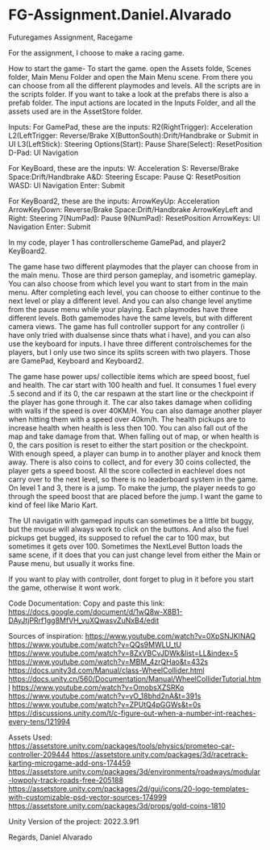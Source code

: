 # FG-Assignment.Daniel.Alvarado
Futuregames Assignment, Racegame

For the assignment, I choose to make a racing game. 

How to start the game- To start the game. open the Assets folde, Scenes folder, Main Menu Folder and open the Main Menu scene. From there you can choose from all the different playmodes and levels. All the scripts are in the scripts folder. If you want to take a look at the prefabs there is also a prefab folder. The input actions are located in the Inputs Folder, and all the assets used are in the AssetStore folder. 

Inputs:
For GamePad, these are the inputs: 
R2(RightTrigger): Acceleration
L2(LeftTrigger: Reverse/Brake
X(ButtonSouth):Drift/Handbrake or Submit in UI
L3(LeftStick): Steering
Options(Start): Pause
Share(Select): ResetPosition
D-Pad: UI Navigation

For KeyBoard, these are the inputs: 
W: Acceleration
S: Reverse/Brake
Space:Drift/Handbrake
A&D: Steering
Escape: Pause
Q: ResetPosition
WASD: UI Navigation
Enter: Submit

For KeyBoard2, these are the inputs: 
ArrowKeyUp: Acceleration
ArrowKeyDown: Reverse/Brake
Space:Drift/Handbrake
ArrowKeyLeft and Right: Steering
7(NumPad): Pause
9(NumPad): ResetPosition
ArrowKeys: UI Navigation
Enter: Submit

In my code, player 1 has controllerscheme GamePad, and player2 KeyBoard2.

The game hase two different playmodes that the player can choose from in the main menu. Those are third person gameplay, and isometric gameplay.
You can also choose from which level you want to start from in the main menu. After completing each level, you can choose to either continue to the next level or play a different level. And you can also change level anytime from the pause menu while your playing.
Each playmodes have three different levels. Both gamemodes have the same levels, but with different camera views. The game has full controller support for any controller (i have only tried with dualsense since thats what i have), and you can also use the keyboard for inputs. I have three different controlschemes for the players, but I only use two since its splits screen with two players. Those are GamePad, Keyboard and Keyboard2.

The game hase power ups/ collectible items which are speed boost, fuel and health. The car start with 100 health and fuel. It consumes 1 fuel every .5 second and if its 0, the car respawn at the start line or the checkpoint if the player has gone through it. The car also takes damage when colliding with walls if the speed is over 40KM/H. You can also damage another player when hitting them with a speed over 40km/h.
The health pickups are to increase health when health is less then 100. You can also fall out of the map and take damage from that. When falling out of map, or when health is 0, the cars position is reset to either the start position or the checkpoint. With enough speed, a player can bump in to another player and knock them away. 
There is also coins to collect, and for every 30 coins collected, the player gets a speed boost. All the score collected in eachlevel does not carry over to the next level, so there is no leaderboard system in the game. 
On level 1 and 3, there is a jump. To make the jump, the player needs to go through the speed boost that are placed before the jump. I want the game to kind of feel like Mario Kart. 

The UI navigatin with gamepad inputs can sometimes be a little bit buggy, but the mouse will always work to click on the buttons. And also the fuel pickups get bugged, its supposed to refuel the car to 100 max, but sometimes it gets over 100. Sometimes the NextLevel Button loads the same scene, if it does that you can just change level from either the Main or Pause menu, but usually it works fine. 

If you want to play with controller, dont forget to plug in it before you start the game, otherwise it wont work. 

Code Documentation:
Copy and paste this link: https://docs.google.com/document/d/1wQ8w-X8B1-DAyJtjPRrf1gg8MfVH_vuXQwasvZuNxB4/edit

Sources of inspiration: 
https://www.youtube.com/watch?v=0XpSNJKINAQ
https://www.youtube.com/watch?v=QQs9MWLU_tU
https://www.youtube.com/watch?v=8ZxVBCvJDWk&list=LL&index=5
https://www.youtube.com/watch?v=MBM_4zrQHao&t=432s
https://docs.unity3d.com/Manual/class-WheelCollider.html
https://docs.unity.cn/560/Documentation/Manual/WheelColliderTutorial.html
https://www.youtube.com/watch?v=OmobsXZSRKo
https://www.youtube.com/watch?v=vO_18bhd2nA&t=391s
https://www.youtube.com/watch?v=ZPUtQ4pGGWs&t=0s
https://discussions.unity.com/t/c-figure-out-when-a-number-int-reaches-every-tens/121994

Assets Used: https://assetstore.unity.com/packages/tools/physics/prometeo-car-controller-209444
https://assetstore.unity.com/packages/3d/racetrack-karting-microgame-add-ons-174459
https://assetstore.unity.com/packages/3d/environments/roadways/modular-lowpoly-track-roads-free-205188
https://assetstore.unity.com/packages/2d/gui/icons/20-logo-templates-with-customizable-psd-vector-sources-174999
https://assetstore.unity.com/packages/3d/props/gold-coins-1810

Unity Version of the project: 2022.3.9f1

Regards, Daniel Alvarado
